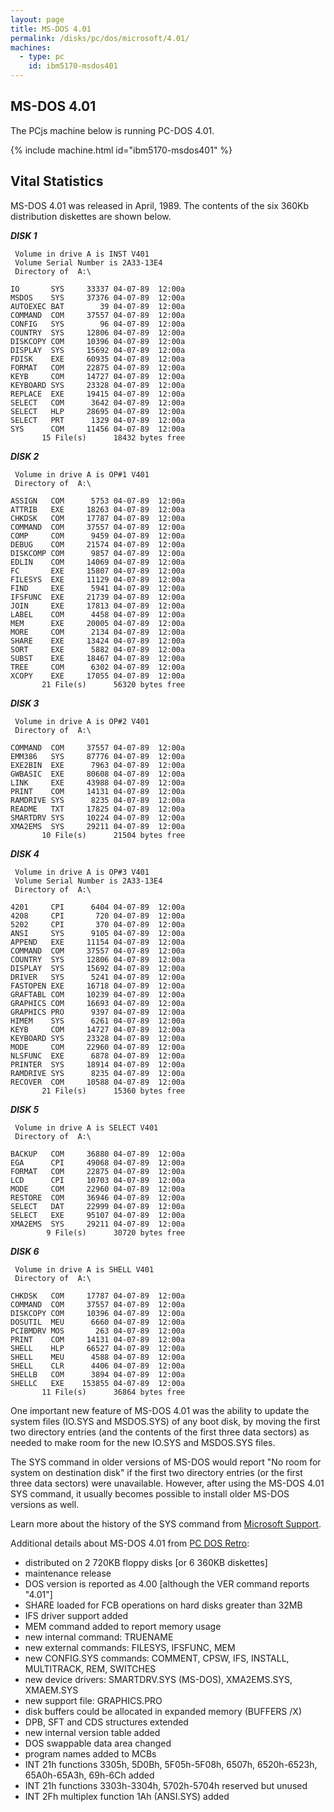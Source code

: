 ```yaml
---
layout: page
title: MS-DOS 4.01
permalink: /disks/pc/dos/microsoft/4.01/
machines:
  - type: pc
    id: ibm5170-msdos401
---
```


MS-DOS 4.01
---

The PCjs machine below is running PC-DOS 4.01.

{% include machine.html id="ibm5170-msdos401" %}

Vital Statistics
---

MS-DOS 4.01 was released in April, 1989.  The contents of the six 360Kb distribution diskettes are shown below.

***DISK 1***

	 Volume in drive A is INST V401  
	 Volume Serial Number is 2A33-13E4
	 Directory of  A:\
	
	IO       SYS     33337 04-07-89  12:00a
	MSDOS    SYS     37376 04-07-89  12:00a
	AUTOEXEC BAT        39 04-07-89  12:00a
	COMMAND  COM     37557 04-07-89  12:00a
	CONFIG   SYS        96 04-07-89  12:00a
	COUNTRY  SYS     12806 04-07-89  12:00a
	DISKCOPY COM     10396 04-07-89  12:00a
	DISPLAY  SYS     15692 04-07-89  12:00a
	FDISK    EXE     60935 04-07-89  12:00a
	FORMAT   COM     22875 04-07-89  12:00a
	KEYB     COM     14727 04-07-89  12:00a
	KEYBOARD SYS     23328 04-07-89  12:00a
	REPLACE  EXE     19415 04-07-89  12:00a
	SELECT   COM      3642 04-07-89  12:00a
	SELECT   HLP     28695 04-07-89  12:00a
	SELECT   PRT      1329 04-07-89  12:00a
	SYS      COM     11456 04-07-89  12:00a
		   15 File(s)      18432 bytes free

***DISK 2***

	 Volume in drive A is OP#1 V401  
	 Directory of  A:\
	
	ASSIGN   COM      5753 04-07-89  12:00a
	ATTRIB   EXE     18263 04-07-89  12:00a
	CHKDSK   COM     17787 04-07-89  12:00a
	COMMAND  COM     37557 04-07-89  12:00a
	COMP     COM      9459 04-07-89  12:00a
	DEBUG    COM     21574 04-07-89  12:00a
	DISKCOMP COM      9857 04-07-89  12:00a
	EDLIN    COM     14069 04-07-89  12:00a
	FC       EXE     15807 04-07-89  12:00a
	FILESYS  EXE     11129 04-07-89  12:00a
	FIND     EXE      5941 04-07-89  12:00a
	IFSFUNC  EXE     21739 04-07-89  12:00a
	JOIN     EXE     17813 04-07-89  12:00a
	LABEL    COM      4458 04-07-89  12:00a
	MEM      EXE     20005 04-07-89  12:00a
	MORE     COM      2134 04-07-89  12:00a
	SHARE    EXE     13424 04-07-89  12:00a
	SORT     EXE      5882 04-07-89  12:00a
	SUBST    EXE     18467 04-07-89  12:00a
	TREE     COM      6302 04-07-89  12:00a
	XCOPY    EXE     17055 04-07-89  12:00a
		   21 File(s)      56320 bytes free

***DISK 3***

	 Volume in drive A is OP#2 V401  
	 Directory of  A:\
	
	COMMAND  COM     37557 04-07-89  12:00a
	EMM386   SYS     87776 04-07-89  12:00a
	EXE2BIN  EXE      7963 04-07-89  12:00a
	GWBASIC  EXE     80608 04-07-89  12:00a
	LINK     EXE     43988 04-07-89  12:00a
	PRINT    COM     14131 04-07-89  12:00a
	RAMDRIVE SYS      8235 04-07-89  12:00a
	README   TXT     17825 04-07-89  12:00a
	SMARTDRV SYS     10224 04-07-89  12:00a
	XMA2EMS  SYS     29211 04-07-89  12:00a
		   10 File(s)      21504 bytes free

***DISK 4***

	 Volume in drive A is OP#3 V401  
	 Volume Serial Number is 2A33-13E4
	 Directory of  A:\
	
	4201     CPI      6404 04-07-89  12:00a
	4208     CPI       720 04-07-89  12:00a
	5202     CPI       370 04-07-89  12:00a
	ANSI     SYS      9105 04-07-89  12:00a
	APPEND   EXE     11154 04-07-89  12:00a
	COMMAND  COM     37557 04-07-89  12:00a
	COUNTRY  SYS     12806 04-07-89  12:00a
	DISPLAY  SYS     15692 04-07-89  12:00a
	DRIVER   SYS      5241 04-07-89  12:00a
	FASTOPEN EXE     16718 04-07-89  12:00a
	GRAFTABL COM     10239 04-07-89  12:00a
	GRAPHICS COM     16693 04-07-89  12:00a
	GRAPHICS PRO      9397 04-07-89  12:00a
	HIMEM    SYS      6261 04-07-89  12:00a
	KEYB     COM     14727 04-07-89  12:00a
	KEYBOARD SYS     23328 04-07-89  12:00a
	MODE     COM     22960 04-07-89  12:00a
	NLSFUNC  EXE      6878 04-07-89  12:00a
	PRINTER  SYS     18914 04-07-89  12:00a
	RAMDRIVE SYS      8235 04-07-89  12:00a
	RECOVER  COM     10588 04-07-89  12:00a
		   21 File(s)      15360 bytes free

***DISK 5***

	 Volume in drive A is SELECT V401
	 Directory of  A:\
	
	BACKUP   COM     36880 04-07-89  12:00a
	EGA      CPI     49068 04-07-89  12:00a
	FORMAT   COM     22875 04-07-89  12:00a
	LCD      CPI     10703 04-07-89  12:00a
	MODE     COM     22960 04-07-89  12:00a
	RESTORE  COM     36946 04-07-89  12:00a
	SELECT   DAT     22999 04-07-89  12:00a
	SELECT   EXE     95107 04-07-89  12:00a
	XMA2EMS  SYS     29211 04-07-89  12:00a
			9 File(s)      30720 bytes free

***DISK 6***

	 Volume in drive A is SHELL V401 
	 Directory of  A:\
	
	CHKDSK   COM     17787 04-07-89  12:00a
	COMMAND  COM     37557 04-07-89  12:00a
	DISKCOPY COM     10396 04-07-89  12:00a
	DOSUTIL  MEU      6660 04-07-89  12:00a
	PCIBMDRV MOS       263 04-07-89  12:00a
	PRINT    COM     14131 04-07-89  12:00a
	SHELL    HLP     66527 04-07-89  12:00a
	SHELL    MEU      4588 04-07-89  12:00a
	SHELL    CLR      4406 04-07-89  12:00a
	SHELLB   COM      3894 04-07-89  12:00a
	SHELLC   EXE    153855 04-07-89  12:00a
		   11 File(s)      36864 bytes free

One important new feature of MS-DOS 4.01 was the ability to update the system files (IO.SYS and MSDOS.SYS)
of any boot disk, by moving the first two directory entries (and the contents of the first three data sectors)
as needed to make room for the new IO.SYS and MSDOS.SYS files.

The SYS command in older versions of MS-DOS would report "No room for system on destination disk" if the first
two directory entries (or the first three data sectors) were unavailable.  However, after using the MS-DOS 4.01
SYS command, it usually becomes possible to install older MS-DOS versions as well.

Learn more about the history of the SYS command from [Microsoft Support](https://support.microsoft.com/en-us/kb/66530).

Additional details about MS-DOS 4.01 from [PC DOS Retro](https://sites.google.com/site/pcdosretro/doshist):

- distributed on 2 720KB floppy disks [or 6 360KB diskettes]
- maintenance release
- DOS version is reported as 4.00 [although the VER command reports "4.01"]
- SHARE loaded for FCB operations on hard disks greater than 32MB
- IFS driver support added
- MEM command added to report memory usage
- new internal command: TRUENAME
- new external commands: FILESYS, IFSFUNC, MEM
- new CONFIG.SYS commands: COMMENT, CPSW, IFS, INSTALL, MULTITRACK, REM, SWITCHES
- new device drivers: SMARTDRV.SYS (MS-DOS), XMA2EMS.SYS, XMAEM.SYS
- new support file: GRAPHICS.PRO
- disk buffers could be allocated in expanded memory (BUFFERS /X)
- DPB, SFT and CDS structures extended
- new internal version table added
- DOS swappable data area changed
- program names added to MCBs
- INT 21h functions 3305h, 5D0Bh, 5F05h-5F08h, 6507h, 6520h-6523h, 65A0h-65A3h, 69h-6Ch added
- INT 21h functions 3303h-3304h, 5702h-5704h reserved but unused
- INT 2Fh multiplex function 1Ah (ANSI.SYS) added
